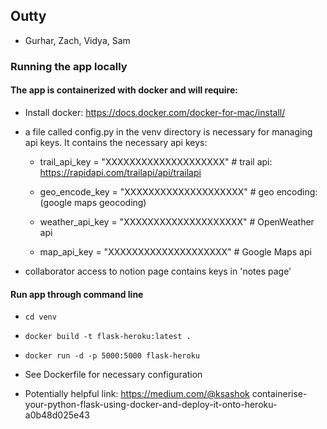 ## Outty
* Gurhar, Zach, Vidya, Sam

### Running the app locally

#### The app is containerized with docker and will require:

* Install docker: https://docs.docker.com/docker-for-mac/install/

* a file called config.py in the venv directory is necessary for managing api keys. It contains the necessary api keys:

    - trail_api_key = "XXXXXXXXXXXXXXXXXXXX" # trail api: https://rapidapi.com/trailapi/api/trailapi

    - geo_encode_key = "XXXXXXXXXXXXXXXXXXXX"  # geo encoding: (google maps geocoding)

    - weather_api_key = "XXXXXXXXXXXXXXXXXXXX" # OpenWeather api

    - map_api_key = "XXXXXXXXXXXXXXXXXXXX"  # Google Maps api

* collaborator access to notion page contains keys in 'notes page'

#### Run app through command line
* ``` cd venv ```

* ``` docker build -t flask-heroku:latest . ```

* ``` docker run -d -p 5000:5000 flask-heroku ```

* See Dockerfile for necessary configuration

* Potentially helpful link: https://medium.com/@ksashok containerise-your-python-flask-using-docker-and-deploy-it-onto-heroku-a0b48d025e43

